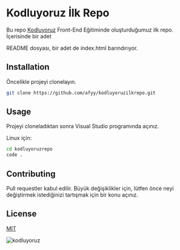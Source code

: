 # Kodluyoruz İlk Repo

Bu repo [Kodluyoruz](https://www.kodluyoruz.org/) Front-End Eğitiminde oluşturduğumuz ilk repo. İçerisinde bir adet

README dosyası, bir adet de index.html barındırıyor.

## Installation

Öncelikle projeyi clonelayın.

```bash
git clone https://github.com/afyy/kodluyoruzilkrepo.git
```

## Usage

Projeyi cloneladıktan sonra Visual Studio programında açınız.

Linux için:

```bash
cd kodluyoruzrepo
code .
```

## Contributing

Pull requestler kabul edilir. Büyük değişiklikler için, lütfen önce neyi değiştirmek istediğinizi tartışmak için bir konu açınız.

## License

[MIT]()

![kodluyoruz](C:\Users\333333\Desktop\kodluyoruz\kodluyoruzilkrepo\resim.png)